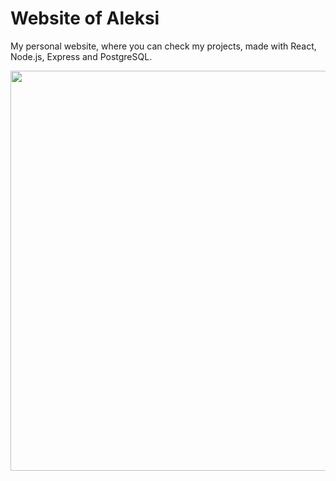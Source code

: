 # Website of Aleksi

My personal website, where you can check my projects, made with React, Node.js, Express and PostgreSQL.

<img src="https://dl.dropboxusercontent.com/s/iyduqmci1clgo5l/websiteofaleksimain.png?dl=0" width="640px">